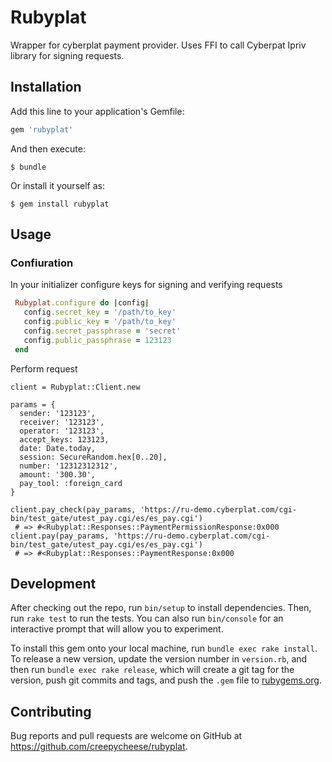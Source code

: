 # Rubyplat
Wrapper for cyberplat payment provider. Uses FFI to call Cyberpat Ipriv library for signing requests.

## Installation

Add this line to your application's Gemfile:

```ruby
gem 'rubyplat'
```

And then execute:

    $ bundle

Or install it yourself as:

    $ gem install rubyplat

## Usage

### Confiuration

In your initializer configure keys for signing and verifying requests

```ruby
 Rubyplat.configure do |config|
   config.secret_key = '/path/to_key'
   config.public_key = '/path/to_key'
   config.secret_passphrase = 'secret'
   config.public_passphrase = 123123
 end
```

Perform request

```
client = Rubyplat::Client.new

params = {
  sender: '123123',
  receiver: '123123',
  operator: '123123',
  accept_keys: 123123,
  date: Date.today,
  session: SecureRandom.hex[0..20],
  number: '12312312312',
  amount: '300.30',
  pay_tool: :foreign_card
}

client.pay_check(pay_params, 'https://ru-demo.cyberplat.com/cgi-bin/test_gate/utest_pay.cgi/es/es_pay.cgi')
 # => #<Rubyplat::Responses::PaymentPermissionResponse:0x000
client.pay(pay_params, 'https://ru-demo.cyberplat.com/cgi-bin/test_gate/utest_pay.cgi/es/es_pay.cgi')
 # => #<Rubyplat::Responses::PaymentResponse:0x000
```

## Development

After checking out the repo, run `bin/setup` to install dependencies. Then, run `rake test` to run the tests. You can also run `bin/console` for an interactive prompt that will allow you to experiment.

To install this gem onto your local machine, run `bundle exec rake install`. To release a new version, update the version number in `version.rb`, and then run `bundle exec rake release`, which will create a git tag for the version, push git commits and tags, and push the `.gem` file to [rubygems.org](https://rubygems.org).

## Contributing

Bug reports and pull requests are welcome on GitHub at https://github.com/creepycheese/rubyplat.
